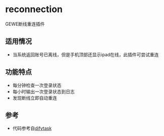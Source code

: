 # reconnection
GEWE断线重连插件
## 适用情况
* 当系统返回账号已离线，但是手机顶部还显示ipad在线，此插件可尝试重连
## 功能特点
* 每分钟检查一次登录状态
* 每小时输出一次登录状态到日志
* 发现断线立即自动重连
## 参考
* 代码参考自[difytask](https://github.com/sofs2005/difytask)
